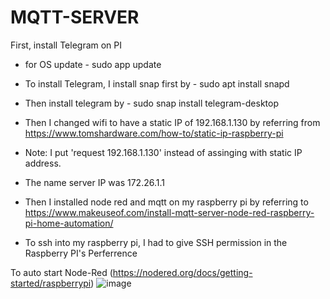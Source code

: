 # MQTT-SERVER

First, install Telegram on PI

- for OS update - sudo app update
- To install Telegram, I install snap first by - sudo apt install snapd
- Then install telegram by - sudo snap install telegram-desktop
- Then I changed wifi to have a static IP of 192.168.1.130 by referring from https://www.tomshardware.com/how-to/static-ip-raspberry-pi
- Note: I put 'request 192.168.1.130' instead of assinging with static IP address.
- The name server IP was 172.26.1.1

- Then I installed node red and mqtt on my raspberry pi by referring to https://www.makeuseof.com/install-mqtt-server-node-red-raspberry-pi-home-automation/
- To ssh into my raspberry pi, I had to give SSH permission in the Raspberry PI's Perferrence

To auto start Node-Red (https://nodered.org/docs/getting-started/raspberrypi)
![image](https://user-images.githubusercontent.com/16104631/201664807-cf14e56d-4e08-4aef-8d28-63dc83d4e1cb.png)


